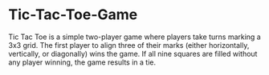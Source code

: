 # Tic-Tac-Toe-Game
Tic Tac Toe is a simple two-player game where players take turns marking a 3x3 grid. The first player to align three of their marks (either horizontally, vertically, or diagonally) wins the game. If all nine squares are filled without any player winning, the game results in a tie.
